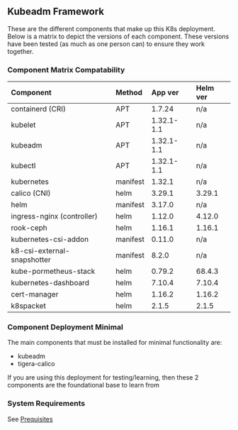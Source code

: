 ## Kubeadm Framework

These are the different components that make up this K8s deployment.  Below is a matrix to depict the versions of each component.  These versions have been tested (as much as one person can) to ensure they work together.

### Component Matrix Compatability

| Component | Method | App ver | Helm ver |
|:----------|:-------|:--------|:---------|
| containerd (CRI) | APT | 1.7.24 | n/a |
| kubelet | APT | 1.32.1-1.1 | n/a |
| kubeadm | APT | 1.32.1-1.1 |n/a |
| kubectl | APT | 1.32.1-1.1 | n/a |
| kubernetes | manifest | 1.32.1 | n/a |
| calico (CNI) | helm | 3.29.1 | 3.29.1 |
| helm | manifest | 3.17.0 | n/a |
| ingress-nginx (controller) | helm | 1.12.0 | 4.12.0 |
| rook-ceph | helm | 1.16.1 | 1.16.1 |
| kubernetes-csi-addon | manifest | 0.11.0 | n/a |
| k8-csi-external-snapshotter | manifest | 8.2.0 | n/a |
| kube-pormetheus-stack | helm | 0.79.2 | 68.4.3 |
| kubernetes-dashboard | helm | 7.10.4 | 7.10.4 |
| cert-manager | helm | 1.16.2 | 1.16.2 |
| k8spacket | helm | 2.1.5 | 2.1.5 |


### Component Deployment Minimal

The main components that must be installed for minimal functionality are:

- kubeadm
- tigera-calico

If you are using this deployment for testing/learning, then these 2 components are the foundational base to learn from

### System Requirements

See [Prequisites](../prerequisites.md#system-requirements)